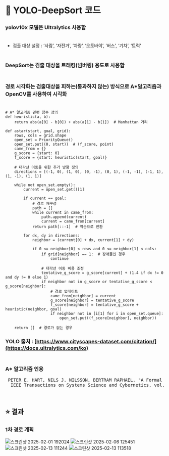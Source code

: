 # 🥇 YOLO-DeepSort 코드

### yolov10x 모델은 Ultralytics 사용함<br><br>
- 검출 대상 설정 :  ‘사람’, ‘자전거’, ‘차량’, ‘오토바이’, ‘버스’, ‘기차’, ‘트럭’ <br><br>
### DeepSort는 검출 대상을 트래킹(넘버링) 용도로 사용함<br><br>
### 경로 시각화는 검출대상을 피하는(통과하지 않는) 방식으로 A*알고리즘과 OpenCV를 사용하여 시각화 <br><br>

<pre><code># A* 알고리즘 관련 함수 정의
def heuristic(a, b):
    return abs(a[0] - b[0]) + abs(a[1] - b[1])  # Manhattan 거리

def astar(start, goal, grid):
    rows, cols = grid.shape
    open_set = PriorityQueue()
    open_set.put((0, start))  # (f_score, point)
    came_from = {}
    g_score = {start: 0}
    f_score = {start: heuristic(start, goal)}

    # 대각선 이동을 위한 추가 방향 정의
    directions = [(-1, 0), (1, 0), (0, -1), (0, 1), (-1, -1), (-1, 1), (1, -1), (1, 1)]

    while not open_set.empty():
        current = open_set.get()[1]

        if current == goal:
            # 경로 재구성
            path = []
            while current in came_from:
                path.append(current)
                current = came_from[current]
            return path[::-1]  # 역순으로 반환

        for dx, dy in directions:
            neighbor = (current[0] + dx, current[1] + dy)

            if 0 <= neighbor[0] < rows and 0 <= neighbor[1] < cols:
                if grid[neighbor] == 1:  # 장애물인 경우
                    continue

                # 대각선 이동 비용 조정
                tentative_g_score = g_score[current] + (1.4 if dx != 0 and dy != 0 else 1)
                if neighbor not in g_score or tentative_g_score < g_score[neighbor]:
                    # 경로 업데이트
                    came_from[neighbor] = current
                    g_score[neighbor] = tentative_g_score
                    f_score[neighbor] = tentative_g_score + heuristic(neighbor, goal)
                    if neighbor not in [i[1] for i in open_set.queue]:
                        open_set.put((f_score[neighbor], neighbor))

    return []  # 경로가 없는 경우
</code></pre>


### YOLO 출처 : [https://www.cityscapes-dataset.com/citation/](https://docs.ultralytics.com/ko) <br><br>
### A* 알고리즘 인용 
<pre> PETER E. HART, NILS J. NILSSON, BERTRAM RAPHAEL. "A Formal Basis for the Heuristic Determination of Minimum Cost Paths." 
  IEEE Transactions on Systems Science and Cybernetics, vol. 4, no. 2, 1968, pp. 100-107.</pre>
<br>

## ⭐ 결과

### 1차 경로 계획

![스크린샷 2025-02-01 192024](https://github.com/user-attachments/assets/f8da1c75-dc0d-4711-b62f-32b2d8fe68d7)
![스크린샷 2025-02-06 125451](https://github.com/user-attachments/assets/c7965857-affd-440b-98d7-15b20ec6c30d)
![스크린샷 2025-02-13 111244](https://github.com/user-attachments/assets/766ccc81-feac-4928-814b-5e9daf07aec0)
![스크린샷 2025-02-13 113518](https://github.com/user-attachments/assets/fc7ce728-9fc1-41b5-8902-d3998a6b98af)

